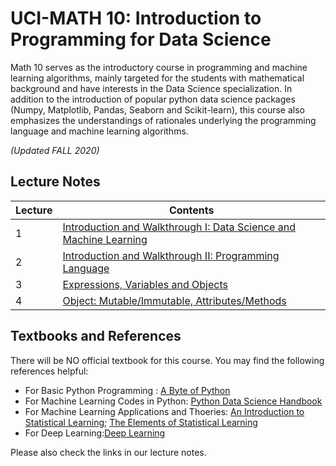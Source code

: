 # UCI-MATH 10: Introduction to Programming for Data Science
Math 10 serves as the introductory course in programming and machine learning algorithms, mainly targeted for the students with mathematical background and have interests in the Data Science specialization. In addition to the introduction of popular python data science packages (Numpy, Matplotlib, Pandas, Seaborn and Scikit-learn), this course also emphasizes the understandings of rationales underlying the programming language and machine learning algorithms.

*(Updated FALL 2020)*

## Lecture Notes
**Lecture** | **Contents**
------------| --------------
1 | [Introduction and Walkthrough I: Data Science and Machine Learning](https://github.com/cliffzhou92/UCI_MATH_10/blob/master/lecture/lec_1/lecture_1.ipynb)
2 | [Introduction and Walkthrough II: Programming Language](https://github.com/cliffzhou92/UCI_MATH_10/blob/master/lecture/lec_2/lecture_2.ipynb)
3 | [Expressions, Variables and Objects](https://github.com/cliffzhou92/UCI_MATH_10/blob/master/lecture/lec_3/lecture_3.ipynb)
4 | [Object: Mutable/Immutable, Attributes/Methods](https://github.com/cliffzhou92/UCI_MATH_10/blob/master/lecture/lec_4/lecture_4.ipynb)

## Textbooks and References
There will be NO official textbook for this course. You may find the following references helpful:
- For Basic Python Programming : [A Byte of Python](https://python.swaroopch.com/) 
- For Machine Learning Codes in Python: [Python Data Science Handbook](https://jakevdp.github.io/PythonDataScienceHandbook/)
- For Machine Learning Applications and Thoeries: [An Introduction to Statistical Learning](https://statlearning.com/); [The Elements of Statistical Learning](https://web.stanford.edu/~hastie/ElemStatLearn/)
- For Deep Learning:[Deep Learning](https://www.deeplearningbook.org/)

Please also check the links in our lecture notes.

